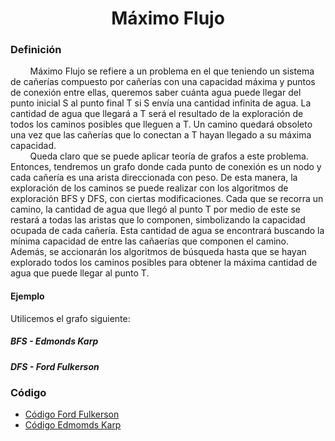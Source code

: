 <div align="center">

# Máximo Flujo  

 <div align="left">
 
 ### Definición  

&nbsp;&nbsp;&nbsp;&nbsp;&nbsp;&nbsp;&nbsp;&nbsp;Máximo Flujo se refiere a un problema en el que teniendo un sistema de cañerías compuesto por cañerías con una capacidad máxima y puntos de conexión entre ellas, queremos saber cuánta agua puede llegar del punto inicial S al punto final T si S envía una cantidad infinita de agua. La cantidad de agua que llegará a T será el resultado de la exploración de todos los caminos posibles que lleguen a T. Un camino quedará obsoleto una vez que las cañerías que lo conectan a T hayan llegado a su máxima capacidad.  
&nbsp;&nbsp;&nbsp;&nbsp;&nbsp;&nbsp;&nbsp;&nbsp;Queda claro que se puede aplicar teoría de grafos a este problema. Entonces, tendremos un grafo donde cada punto de conexión es un nodo y cada cañería es una arista direccionada con peso. De esta manera, la exploración de los caminos se puede realizar con los algoritmos de exploración BFS y DFS, con ciertas modificaciones. Cada que se recorra un camino, la cantidad de agua que llegó al punto T por medio de este se restará a todas las aristas que lo componen, simbolizando la capacidad ocupada de cada cañería. Esta cantidad de agua se encontrará buscando la mínima capacidad de entre las cañaerías que componen el camino. Además, se accionarán los algoritmos de búsqueda hasta que se hayan explorado todos los caminos posibles para obtener la máxima cantidad de agua que puede llegar al punto T.  

 #### Ejemplo  
 
 Utilicemos el grafo siguiente:  
 
 ##### BFS - Edmonds Karp  
 

 ##### DFS - Ford Fulkerson  

   ### Código
  * [Código Ford Fulkerson](https://github.com/marinovivianUPB/Algoritmica/tree/main/Teoria%20de%20Grafos/Maximo%20Flujo/Ford%20Fulkerson/main.cpp)  
  * [Código Edmomds Karp](https://github.com/marinovivianUPB/Algoritmica/blob/main/Teoria%20de%20Grafos/Maximo%20Flujo/Edmonds%20Karp/main.cpp)  
  
